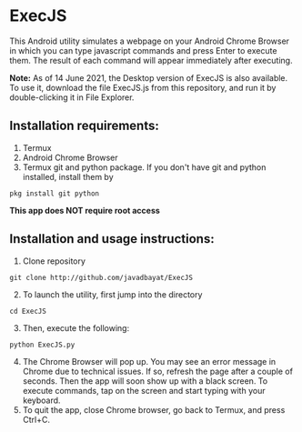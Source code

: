 # ExecJS
This Android utility simulates a webpage on your Android Chrome Browser in which you can type javascript commands and press Enter to execute them. The result of each command will appear immediately after executing.

**Note:** As of 14 June 2021, the Desktop version of ExecJS is also available. To use it, download the file ExecJS.js from this repository, and run it by double-clicking it in File Explorer.

## Installation requirements:
1. Termux
2. Android Chrome Browser
3. Termux git and python package. If you don't have git and python installed, install them by
```
pkg install git python
```
**This app does NOT require root access**

## Installation and usage instructions:
1. Clone repository
```
git clone http://github.com/javadbayat/ExecJS
```
2. To launch the utility, first jump into the directory
```
cd ExecJS
```
3. Then, execute the following:
```
python ExecJS.py
```  

4. The Chrome Browser will pop up. You may see an error message in Chrome due to technical issues. If so, refresh the page after a couple of seconds.
Then the app will soon show up with a black screen. To execute commands, tap on the screen and start typing with your keyboard.
5. To quit the app, close Chrome browser, go back to Termux, and press Ctrl+C.
